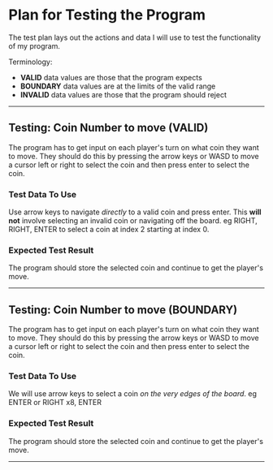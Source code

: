 # Plan for Testing the Program

The test plan lays out the actions and data I will use to test the functionality of my program.

Terminology:

- **VALID** data values are those that the program expects
- **BOUNDARY** data values are at the limits of the valid range
- **INVALID** data values are those that the program should reject

---

## Testing: Coin Number to move **(VALID)**
The program has to get input on each player's turn on what coin they want to move. They should do this by pressing the arrow keys or WASD to move a cursor left or right to select the coin and then press enter to select the coin.
### Test Data To Use
Use arrow keys to navigate *directly* to a valid coin and press enter. This **will not** involve selecting an invalid coin or navigating off the board. 
eg RIGHT, RIGHT, ENTER to select a coin at index 2 starting at index 0.
### Expected Test Result
The program should store the selected coin and continue to get the player's move.

---

## Testing: Coin Number to move **(BOUNDARY)**
The program has to get input on each player's turn on what coin they want to move. They should do this by pressing the arrow keys or WASD to move a cursor left or right to select the coin and then press enter to select the coin.
### Test Data To Use
We will use arrow keys to select a coin *on the very edges of the board*.
eg ENTER or RIGHT x8, ENTER
### Expected Test Result
The program should store the selected coin and continue to get the player's move.

---


